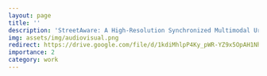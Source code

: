 ```yaml
---
layout: page
title: ''
description: 'StreetAware: A High-Resolution Synchronized Multimodal Urban Scene Dataset'
img: assets/img/audiovisual.png
redirect: https://drive.google.com/file/d/1kdiMhlpP4Ky_pWR-YZ9x5OpAH1Nh3xxE/view?usp=sharing
importance: 2
category: work
---
```


